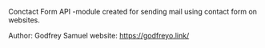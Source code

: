 Conctact Form API
-module created for sending mail using contact form on websites.

Author: Godfrey Samuel 
website: https://godfreyo.link/
